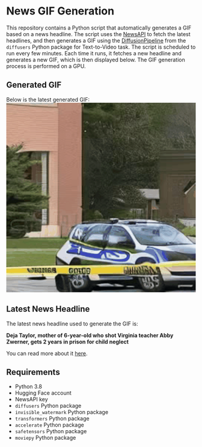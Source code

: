 # News GIF Generation
This repository contains a Python script that automatically generates a GIF based on a news headline. The script uses the [NewsAPI](https://newsapi.org/) to fetch the latest headlines, and then generates a GIF using the [DiffusionPipeline](https://github.com/huggingface/diffusers) from the `diffusers` Python package for Text-to-Video task.
The script is scheduled to run every few minutes. Each time it runs, it fetches a new headline and generates a new GIF, which is then displayed below. The GIF generation process is performed on a GPU.

## Generated GIF
Below is the latest generated GIF:
![Generated GIF](output.gif?raw=true&v=1702802030)

## Latest News Headline
The latest news headline used to generate the GIF is:

**Deja Taylor, mother of 6-year-old who shot Virginia teacher Abby Zwerner, gets 2 years in prison for child neglect**

You can read more about it [here](https://www.cbsnews.com/news/deja-taylor-sentenced-mother-6-year-old-shot-virginia-teacher-abby-zwerner-child-neglect/).

## Requirements
- Python 3.8
- Hugging Face account
- NewsAPI key
- `diffusers` Python package
- `invisible_watermark` Python package
- `transformers` Python package
- `accelerate` Python package
- `safetensors` Python package
- `moviepy` Python package
